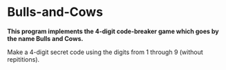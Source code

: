 # Bulls-and-Cows
<b> This program implements the 4-digit code-breaker game which goes by the name Bulls and Cows. </b>

Make a 4-digit secret code using the digits from 1 through 9 (without repititions).

